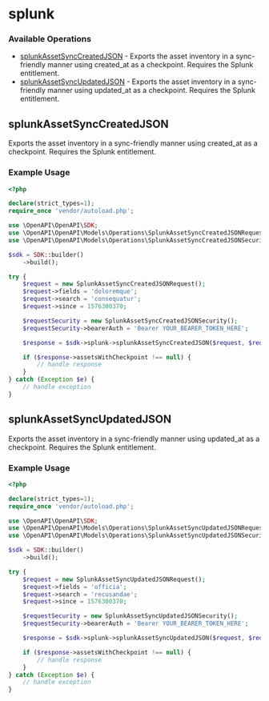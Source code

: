 # splunk

### Available Operations

* [splunkAssetSyncCreatedJSON](#splunkassetsynccreatedjson) - Exports the asset inventory in a sync-friendly manner using created_at as a checkpoint. Requires the Splunk entitlement.
* [splunkAssetSyncUpdatedJSON](#splunkassetsyncupdatedjson) - Exports the asset inventory in a sync-friendly manner using updated_at as a checkpoint. Requires the Splunk entitlement.

## splunkAssetSyncCreatedJSON

Exports the asset inventory in a sync-friendly manner using created_at as a checkpoint. Requires the Splunk entitlement.

### Example Usage

```php
<?php

declare(strict_types=1);
require_once 'vendor/autoload.php';

use \OpenAPI\OpenAPI\SDK;
use \OpenAPI\OpenAPI\Models\Operations\SplunkAssetSyncCreatedJSONRequest;
use \OpenAPI\OpenAPI\Models\Operations\SplunkAssetSyncCreatedJSONSecurity;

$sdk = SDK::builder()
    ->build();

try {
    $request = new SplunkAssetSyncCreatedJSONRequest();
    $request->fields = 'doloremque';
    $request->search = 'consequatur';
    $request->since = 1576300370;

    $requestSecurity = new SplunkAssetSyncCreatedJSONSecurity();
    $requestSecurity->bearerAuth = 'Bearer YOUR_BEARER_TOKEN_HERE';

    $response = $sdk->splunk->splunkAssetSyncCreatedJSON($request, $requestSecurity);

    if ($response->assetsWithCheckpoint !== null) {
        // handle response
    }
} catch (Exception $e) {
    // handle exception
}
```

## splunkAssetSyncUpdatedJSON

Exports the asset inventory in a sync-friendly manner using updated_at as a checkpoint. Requires the Splunk entitlement.

### Example Usage

```php
<?php

declare(strict_types=1);
require_once 'vendor/autoload.php';

use \OpenAPI\OpenAPI\SDK;
use \OpenAPI\OpenAPI\Models\Operations\SplunkAssetSyncUpdatedJSONRequest;
use \OpenAPI\OpenAPI\Models\Operations\SplunkAssetSyncUpdatedJSONSecurity;

$sdk = SDK::builder()
    ->build();

try {
    $request = new SplunkAssetSyncUpdatedJSONRequest();
    $request->fields = 'officia';
    $request->search = 'recusandae';
    $request->since = 1576300370;

    $requestSecurity = new SplunkAssetSyncUpdatedJSONSecurity();
    $requestSecurity->bearerAuth = 'Bearer YOUR_BEARER_TOKEN_HERE';

    $response = $sdk->splunk->splunkAssetSyncUpdatedJSON($request, $requestSecurity);

    if ($response->assetsWithCheckpoint !== null) {
        // handle response
    }
} catch (Exception $e) {
    // handle exception
}
```
